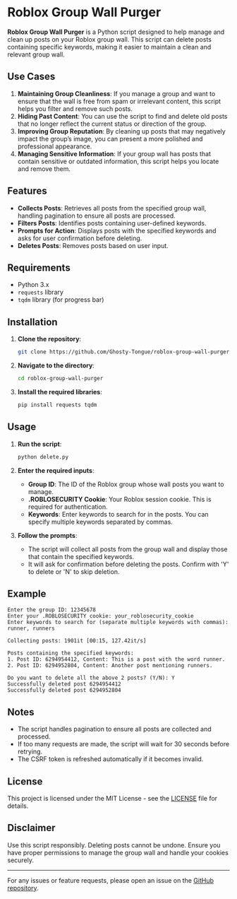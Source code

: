 # Roblox Group Wall Purger

**Roblox Group Wall Purger** is a Python script designed to help manage and clean up posts on your Roblox group wall. This script can delete posts containing specific keywords, making it easier to maintain a clean and relevant group wall.

## Use Cases

1. **Maintaining Group Cleanliness**: If you manage a group and want to ensure that the wall is free from spam or irrelevant content, this script helps you filter and remove such posts.
2. **Hiding Past Content**: You can use the script to find and delete old posts that no longer reflect the current status or direction of the group.
3. **Improving Group Reputation**: By cleaning up posts that may negatively impact the group’s image, you can present a more polished and professional appearance.
4. **Managing Sensitive Information**: If your group wall has posts that contain sensitive or outdated information, this script helps you locate and remove them.

## Features

- **Collects Posts**: Retrieves all posts from the specified group wall, handling pagination to ensure all posts are processed.
- **Filters Posts**: Identifies posts containing user-defined keywords.
- **Prompts for Action**: Displays posts with the specified keywords and asks for user confirmation before deleting.
- **Deletes Posts**: Removes posts based on user input.

## Requirements

- Python 3.x
- `requests` library
- `tqdm` library (for progress bar)

## Installation

1. **Clone the repository**:
    ```bash
    git clone https://github.com/Ghosty-Tongue/roblox-group-wall-purger.git
    ```
2. **Navigate to the directory**:
    ```bash
    cd roblox-group-wall-purger
    ```
3. **Install the required libraries**:
    ```bash
    pip install requests tqdm
    ```

## Usage

1. **Run the script**:
    ```bash
    python delete.py
    ```
2. **Enter the required inputs**:
    - **Group ID**: The ID of the Roblox group whose wall posts you want to manage.
    - **.ROBLOSECURITY Cookie**: Your Roblox session cookie. This is required for authentication.
    - **Keywords**: Enter keywords to search for in the posts. You can specify multiple keywords separated by commas.

3. **Follow the prompts**:
    - The script will collect all posts from the group wall and display those that contain the specified keywords.
    - It will ask for confirmation before deleting the posts. Confirm with 'Y' to delete or 'N' to skip deletion.

## Example

```text
Enter the group ID: 12345678
Enter your .ROBLOSECURITY cookie: your_roblosecurity_cookie
Enter keywords to search for (separate multiple keywords with commas): runner, runners

Collecting posts: 1901it [00:15, 127.42it/s]

Posts containing the specified keywords:
1. Post ID: 6294954412, Content: This is a post with the word runner.
2. Post ID: 6294952804, Content: Another post mentioning runners.

Do you want to delete all the above 2 posts? (Y/N): Y
Successfully deleted post 6294954412
Successfully deleted post 6294952804
```

## Notes

- The script handles pagination to ensure all posts are collected and processed.
- If too many requests are made, the script will wait for 30 seconds before retrying.
- The CSRF token is refreshed automatically if it becomes invalid.

## License

This project is licensed under the MIT License - see the [LICENSE](LICENSE) file for details.

## Disclaimer

Use this script responsibly. Deleting posts cannot be undone. Ensure you have proper permissions to manage the group wall and handle your cookies securely.

---

For any issues or feature requests, please open an issue on the [GitHub repository](https://github.com/Ghosty-Tongue/roblox-group-wall-purger/issues).
